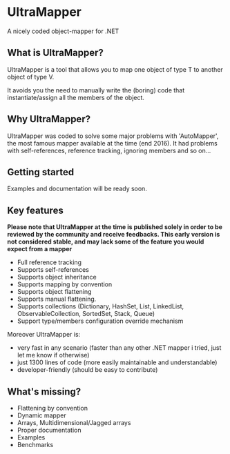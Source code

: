 # UltraMapper
A nicely coded object-mapper for .NET


What is UltraMapper?
--------------------------------

UltraMapper is a tool that allows you to map one object of type T to another object of type V.

It avoids you the need to manually write the (boring) code that instantiate/assign all the members of the object.


Why UltraMapper?
--------------------------------

UltraMapper was coded to solve some major problems with 'AutoMapper', the most famous mapper available at the time (end 2016).
It had problems with self-references, reference tracking, ignoring members and so on...

Getting started
--------------------------------

Examples and documentation will be ready soon.


Key features
--------------------------------

**Please note that UltraMapper at the time is published solely in order to be reviewed by the community and receive feedbacks.
This early version is not considered stable, and may lack some of the feature you would expect from a mapper**

- Full reference tracking
- Supports self-references
- Supports object inheritance
- Supports mapping by convention
- Supports object flattening
- Supports manual flattening.
- Supports collections (Dictionary, HashSet, List, LinkedList, ObservableCollection, SortedSet, Stack, Queue)
- Support type/members configuration override mechanism

Moreover UltraMapper is:
- very fast in any scenario (faster than any other .NET mapper i tried, just let me know if otherwise)
- just 1300 lines of code (more easily maintainable and understandable)
- developer-friendly (should be easy to contribute)

What's missing?
--------------------------------

- Flattening by convention
- Dynamic mapper
- Arrays, Multidimensional/Jagged arrays
- Proper documentation
- Examples
- Benchmarks
